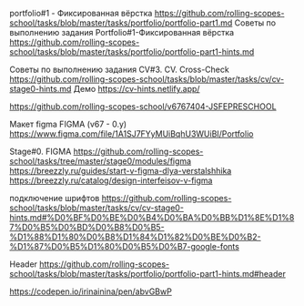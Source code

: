 portfolio#1 - Фиксированная вёрстка
https://github.com/rolling-scopes-school/tasks/blob/master/tasks/portfolio/portfolio-part1.md
Советы по выполнению задания Portfolio#1-Фиксированная вёрстка
https://github.com/rolling-scopes-school/tasks/blob/master/tasks/portfolio/portfolio-part1-hints.md

Советы по выполнению задания CV#3. CV. Cross-Check
https://github.com/rolling-scopes-school/tasks/blob/master/tasks/cv/cv-stage0-hints.md
Демо https://cv-hints.netlify.app/

https://github.com/rolling-scopes-school/v6767404-JSFEPRESCHOOL

Мaкет figma FIGMA (v67 - 0.y)
https://www.figma.com/file/1A1SJ7FYyMUiBqhU3WUiBI/Portfolio

Stage#0. FIGMA
https://github.com/rolling-scopes-school/tasks/tree/master/stage0/modules/figma
https://breezzly.ru/guides/start-v-figma-dlya-verstalshhika
https://breezzly.ru/catalog/design-interfeisov-v-figma

подключение шрифтов
https://github.com/rolling-scopes-school/tasks/blob/master/tasks/cv/cv-stage0-hints.md#%D0%BF%D0%BE%D0%B4%D0%BA%D0%BB%D1%8E%D1%87%D0%B5%D0%BD%D0%B8%D0%B5-%D1%88%D1%80%D0%B8%D1%84%D1%82%D0%BE%D0%B2-%D1%87%D0%B5%D1%80%D0%B5%D0%B7-google-fonts

Header
https://github.com/rolling-scopes-school/tasks/blob/master/tasks/portfolio/portfolio-part1-hints.md#header

https://codepen.io/irinainina/pen/abvGBwP